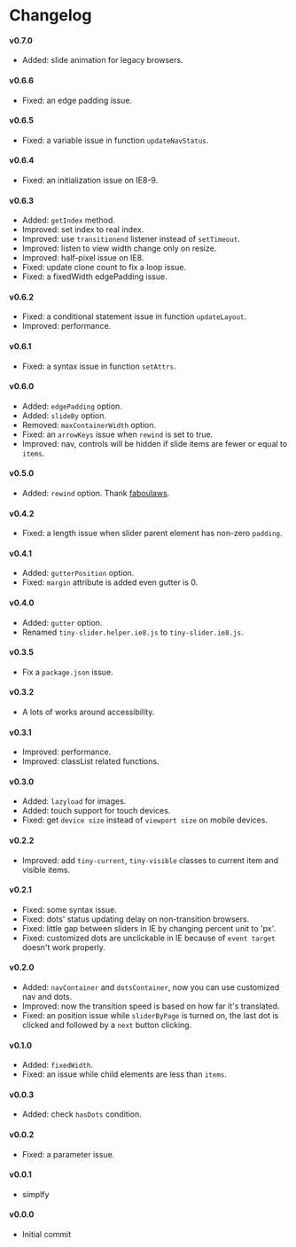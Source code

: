 # Changelog

#### v0.7.0
- Added: slide animation for legacy browsers.

#### v0.6.6
- Fixed: an edge padding issue.

#### v0.6.5
- Fixed: a variable issue in function `updateNavStatus`.

#### v0.6.4
- Fixed: an initialization issue on IE8-9.

#### v0.6.3
- Added: `getIndex` method.
- Improved: set index to real index.
- Improved: use `transitionend` listener instead of `setTimeout`.
- Improved: listen to view width change only on resize.
- Improved: half-pixel issue on IE8.
- Fixed: update clone count to fix a loop issue.
- Fixed: a fixedWidth edgePadding issue.

#### v0.6.2
- Fixed: a conditional statement issue in function `updateLayout`.
- Improved: performance.

#### v0.6.1
- Fixed: a syntax issue in function `setAttrs`.

#### v0.6.0
- Added: `edgePadding` option.
- Added: `slideBy` option.
- Removed: `maxContainerWidth` option.
- Fixed: an `arrowKeys` issue when `rewind` is set to true.
- Improved: nav, controls will be hidden if slide items are fewer or equal to `items`.

#### v0.5.0
- Added: `rewind` option. Thank [faboulaws](https://github.com/ganlanyuan/tiny-slider/pull/10).

#### v0.4.2
- Fixed: a length issue when slider parent element has non-zero `padding`.

#### v0.4.1
- Added: `gutterPosition` option.
- Fixed: `margin` attribute is added even gutter is 0.

#### v0.4.0
- Added: `gutter` option.
- Renamed `tiny-slider.helper.ie8.js` to `tiny-slider.ie8.js`.

#### v0.3.5
- Fix a `package.json` issue.

#### v0.3.2
- A lots of works around accessibility.

#### v0.3.1
- Improved: performance.
- Improved: classList related functions.

#### v0.3.0
- Added: `lazyload` for images.
- Added: touch support for touch devices.
- Fixed: get `device size` instead of `viewport size` on mobile devices.

#### v0.2.2
- Improved: add `tiny-current`, `tiny-visible` classes to current item and visible items.

#### v0.2.1
- Fixed: some syntax issue.
- Fixed: dots' status updating delay on non-transition browsers.
- Fixed: little gap between sliders in IE by changing percent unit to 'px'.
- Fixed: customized dots are unclickable in IE because of `event target` doesn't work properly.

#### v0.2.0
- Added: `navContainer` and `dotsContainer`, now you can use customized nav and dots.
- Improved: now the transition speed is based on how far it's translated.
- Fixed: an position issue while `sliderByPage` is turned on, the last dot is clicked and followed by a `next` button clicking.

#### v0.1.0
- Added: `fixedWidth`.
- Fixed: an issue while child elements are less than `items`.

#### v0.0.3
- Added: check `hasDots` condition.

#### v0.0.2
- Fixed: a parameter issue.

#### v0.0.1
- simplfy

#### v0.0.0
- Initial commit
